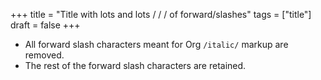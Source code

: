 +++
title = "Title with lots and lots / / / of forward/slashes"
tags = ["title"]
draft = false
+++

-   All forward slash characters meant for Org `/italic/` markup are
    removed.
-   The rest of the forward slash characters are retained.
